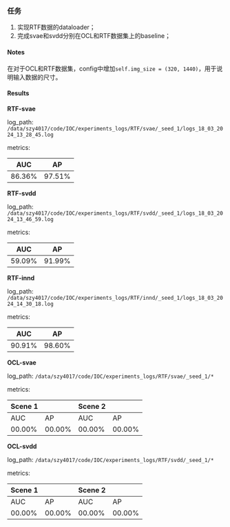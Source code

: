 ### 任务
1. 实现RTF数据的dataloader；
2. 完成svae和svdd分别在OCL和RTF数据集上的baseline；

#### Notes
在对于OCL和RTF数据集，config中增加`self.img_size = (320, 1440)`，用于说明输入数据的尺寸。

#### Results
**RTF-svae**

log_path: `/data/szy4017/code/IOC/experiments_logs/RTF/svae/_seed_1/logs_18_03_2024_13_28_45.log`

metrics:

| AUC     | AP      |
| ------- | ------- |
| 86.36%   | 97.51% |

**RTF-svdd**

log_path: `/data/szy4017/code/IOC/experiments_logs/RTF/svdd/_seed_1/logs_18_03_2024_13_46_59.log`

metrics:

| AUC     | AP      |
| ------- | ------- |
| 59.09%   | 91.99% |

**RTF-innd**

log_path: `/data/szy4017/code/IOC/experiments_logs/RTF/innd/_seed_1/logs_18_03_2024_14_30_18.log`

metrics:

| AUC     | AP      |
| ------- | ------- |
| 90.91%  | 98.60%  |

**OCL-svae**

log_path: `/data/szy4017/code/IOC/experiments_logs/RTF/svae/_seed_1/*`

metrics:

| Scene 1 |         | Scene 2 |         |
| ------- | ------- | ------- | ------- |
| AUC     | AP      | AUC     | AP      |
| 00.00%  | 00.00%  | 00.00%  | 00.00%  |

**OCL-svdd**

log_path: `/data/szy4017/code/IOC/experiments_logs/RTF/svdd/_seed_1/*`

metrics:

| Scene 1 |         | Scene 2 |         |
| ------- | ------- | ------- | ------- |
| AUC     | AP      | AUC     | AP      |
| 00.00%  | 00.00%  | 00.00%  | 00.00%  |